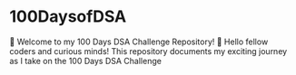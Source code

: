# 100DaysofDSA
🚀 Welcome to my 100 Days DSA Challenge Repository! 🎉  Hello fellow coders and curious minds! This repository documents my exciting journey as I take on the 100 Days DSA Challenge
